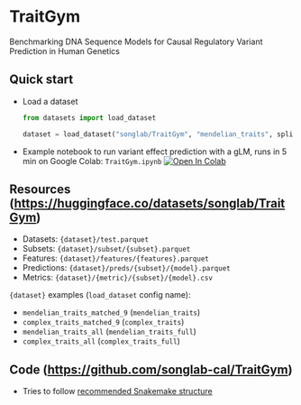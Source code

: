 # TraitGym
Benchmarking DNA Sequence Models for Causal Regulatory Variant Prediction in Human Genetics

## Quick start
- Load a dataset
    ```python
    from datasets import load_dataset
    
    dataset = load_dataset("songlab/TraitGym", "mendelian_traits", split="test")
    ```
- Example notebook to run variant effect prediction with a gLM, runs in 5 min on Google Colab: `TraitGym.ipynb` [![Open In Colab](https://colab.research.google.com/assets/colab-badge.svg)](https://colab.research.google.com/github/songlab-cal/TraitGym/blob/main/TraitGym.ipynb)

## Resources (https://huggingface.co/datasets/songlab/TraitGym)
- Datasets: `{dataset}/test.parquet`
- Subsets: `{dataset}/subset/{subset}.parquet`
- Features: `{dataset}/features/{features}.parquet`
- Predictions: `{dataset}/preds/{subset}/{model}.parquet`
- Metrics: `{dataset}/{metric}/{subset}/{model}.csv`

`{dataset}` examples (`load_dataset` config name):
- `mendelian_traits_matched_9` (`mendelian_traits`)
- `complex_traits_matched_9` (`complex_traits`)
- `mendelian_traits_all` (`mendelian_traits_full`)
- `complex_traits_all` (`complex_traits_full`)

## Code (https://github.com/songlab-cal/TraitGym)
- Tries to follow [recommended Snakemake structure](https://snakemake.readthedocs.io/en/stable/snakefiles/deployment.html)
